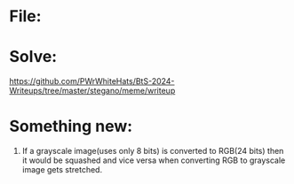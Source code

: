 # File: 

# Solve: 
https://github.com/PWrWhiteHats/BtS-2024-Writeups/tree/master/stegano/meme/writeup  

# Something new: 
1) If a grayscale image(uses only 8 bits) is converted to RGB(24 bits) then it would be squashed and vice versa when converting RGB to grayscale image gets stretched.   
